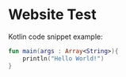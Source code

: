 # Website Test

Kotlin code snippet example:

```kotlin
fun main(args : Array<String>){
    println("Hello World!")
}
```

<script>
document.onreadystatechange = function() {
     if (document.readyState === 'complete') {
	document.getElementById("sidebar").innerHTML = '<center><section id="sidebar-content"><h1>SIDEBAR</h1><section></center>';
     }
};
</script>

